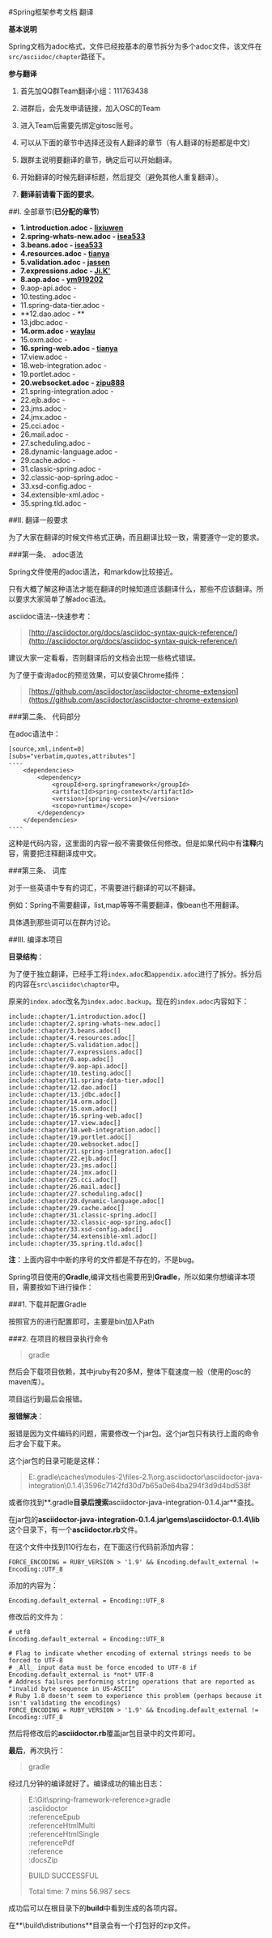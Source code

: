 #Spring框架参考文档 翻译

**基本说明**

Spring文档为adoc格式，文件已经按基本的章节拆分为多个adoc文件，该文件在`src/asciidoc/chapter`路径下。  

**参与翻译**

1. 首先加QQ群Team翻译小组：111763438  

2. 进群后，会先发申请链接，加入OSC的Team

3. 进入Team后需要先绑定gitosc账号。

4. 可以从下面的章节中选择还没有人翻译的章节（有人翻译的标题都是中文）

5. 跟群主说明要翻译的章节，确定后可以开始翻译。

6. 开始翻译的时候先翻译标题，然后提交（避免其他人重复翻译）。

7. **翻译前请看下面的要求**。

##I. 全部章节(**已分配的章节**)

- **1.introduction.adoc          - [lixiuwen](http://git.oschina.net/lixiuwen)**
- **2.spring-whats-new.adoc      - [isea533](http://blog.csdn.net/isea533)**
- **3.beans.adoc                 - [isea533](http://blog.csdn.net/isea533)**
- **4.resources.adoc             - [tianya](tianyatianya-PC)**
- **5.validation.adoc            - [jassen](http://git.oschina.net/thinapple)**
- **7.expressions.adoc           - [Ji.K'](https://jik92.com/)**
- **8.aop.adoc                   - [ym919202](http://git.oschina.net/yemaozistar)**
- 9.aop-api.adoc               -
- 10.testing.adoc              -
- 11.spring-data-tier.adoc     -
- **12.dao.adoc                  - **
- 13.jdbc.adoc                 -
- **14.orm.adoc                  - [waylau](https://github.com/waylau)**
- 15.oxm.adoc                  -
- **16.spring-web.adoc           - [tianya](tianyatianya-PC)**
- 17.view.adoc                 -
- 18.web-integration.adoc      -
- 19.portlet.adoc              -
- **20.websocket.adoc            - [zipu888](http://git.oschina.net/xiaohaogege)**
- 21.spring-integration.adoc   -
- 22.ejb.adoc                  -
- 23.jms.adoc                  -
- 24.jmx.adoc                  -
- 25.cci.adoc                  -
- 26.mail.adoc                 -
- 27.scheduling.adoc           -
- 28.dynamic-language.adoc     -
- 29.cache.adoc                -
- 31.classic-spring.adoc       -
- 32.classic-aop-spring.adoc   -
- 33.xsd-config.adoc           -
- 34.extensible-xml.adoc       -
- 35.spring.tld.adoc           -

##II. 翻译一般要求

为了大家在翻译的时候文件格式正确，而且翻译比较一致，需要遵守一定的要求。

###第一条、 adoc语法

Spring文件使用的adoc语法，和markdow比较接近。  

只有大概了解这种语法才能在翻译的时候知道应该翻译什么，那些不应该翻译。所以要求大家简单了解adoc语法。

asciidoc语法--快速参考：

> [http://asciidoctor.org/docs/asciidoc-syntax-quick-reference/](http://asciidoctor.org/docs/asciidoc-syntax-quick-reference/)  

建议大家一定看看，否则翻译后的文档会出现一些格式错误。  

为了便于查询adoc的预览效果，可以安装Chrome插件：

> [https://github.com/asciidoctor/asciidoctor-chrome-extension](https://github.com/asciidoctor/asciidoctor-chrome-extension)  


###第二条、 代码部分

在adoc语法中：

	[source,xml,indent=0]
	[subs="verbatim,quotes,attributes"]
	----
		<dependencies>
			<dependency>
				<groupId>org.springframework</groupId>
				<artifactId>spring-context</artifactId>
				<version>{spring-version}</version>
				<scope>runtime</scope>
			</dependency>
		</dependencies>
	----

这种是代码内容，这里面的内容一般不需要做任何修改。但是如果代码中有**注释**内容，需要把注释翻译成中文。  

###第三条、 词库  

对于一些英语中专有的词汇，不需要进行翻译的可以不翻译。

例如：Spring不需要翻译，list,map等等不需要翻译，像bean也不用翻译。  

具体遇到那些词可以在群内讨论。  

##III. 编译本项目   

**目录结构**：

为了便于独立翻译，已经手工将`index.adoc`和`appendix.adoc`进行了拆分。拆分后的内容在`src\asciidoc\chaptor`中。

原来的`index.adoc`改名为`index.adoc.backup`。现在的`index.adoc`内容如下：  

	include::chapter/1.introduction.adoc[]
	include::chapter/2.spring-whats-new.adoc[]
	include::chapter/3.beans.adoc[]
	include::chapter/4.resources.adoc[]
	include::chapter/5.validation.adoc[]
	include::chapter/7.expressions.adoc[]
	include::chapter/8.aop.adoc[]
	include::chapter/9.aop-api.adoc[]
	include::chapter/10.testing.adoc[]
	include::chapter/11.spring-data-tier.adoc[]
	include::chapter/12.dao.adoc[]
	include::chapter/13.jdbc.adoc[]
	include::chapter/14.orm.adoc[]
	include::chapter/15.oxm.adoc[]
	include::chapter/16.spring-web.adoc[]
	include::chapter/17.view.adoc[]
	include::chapter/18.web-integration.adoc[]
	include::chapter/19.portlet.adoc[]
	include::chapter/20.websocket.adoc[]
	include::chapter/21.spring-integration.adoc[]
	include::chapter/22.ejb.adoc[]
	include::chapter/23.jms.adoc[]
	include::chapter/24.jmx.adoc[]
	include::chapter/25.cci.adoc[]
	include::chapter/26.mail.adoc[]
	include::chapter/27.scheduling.adoc[]
	include::chapter/28.dynamic-language.adoc[]
	include::chapter/29.cache.adoc[]
	include::chapter/31.classic-spring.adoc[]
	include::chapter/32.classic-aop-spring.adoc[]
	include::chapter/33.xsd-config.adoc[]
	include::chapter/34.extensible-xml.adoc[]
	include::chapter/35.spring.tld.adoc[]

**注**：上面内容中中断的序号的文件都是不存在的，不是bug。  

Spring项目使用的**Gradle**,编译文档也需要用到**Gradle**，所以如果你想编译本项目，需要按如下进行操作：  

###1. 下载并配置Gradle

按照官方的进行配置即可，主要是bin加入Path

###2. 在项目的根目录执行命令

>gradle

然后会下载项目依赖，其中jruby有20多M，整体下载速度一般（使用的osc的maven库）。  

项目运行到最后会报错。

**报错解决**：

报错是因为文件编码的问题，需要修改一个jar包。这个jar包只有执行上面的命令后才会下载下来。  

这个jar包的目录可能是这样：  

>E:\.gradle\caches\modules-2\files-2.1\org.asciidoctor\asciidoctor-java-integration\0.1.4\3596c7142fd30d7b65a0e64ba294f3d9d4bd538f

或者你找到**.gradle**目录后搜索**asciidoctor-java-integration-0.1.4.jar**查找。  

在jar包的**asciidoctor-java-integration-0.1.4.jar\gems\asciidoctor-0.1.4\lib**这个目录下，有一个**asciidoctor.rb**文件。  

在这个文件中找到110行左右，在下面这行代码前添加内容：  

	FORCE_ENCODING = RUBY_VERSION > '1.9' && Encoding.default_external != Encoding::UTF_8


添加的内容为：  

	Encoding.default_external = Encoding::UTF_8

修改后的文件为：  

	# utf8
	Encoding.default_external = Encoding::UTF_8
	
	# Flag to indicate whether encoding of external strings needs to be forced to UTF-8
	# _All_ input data must be force encoded to UTF-8 if Encoding.default_external is *not* UTF-8
	# Address failures performing string operations that are reported as "invalid byte sequence in US-ASCII" 
	# Ruby 1.8 doesn't seem to experience this problem (perhaps because it isn't validating the encodings)
	FORCE_ENCODING = RUBY_VERSION > '1.9' && Encoding.default_external != Encoding::UTF_8


然后将修改后的**asciidoctor.rb**覆盖jar包目录中的文件即可。  

**最后**，再次执行：  

>gradle  

经过几分钟的编译就好了。编译成功的输出日志：

>E:\Git\spring-framework-reference>gradle  
>:asciidoctor  
>:referenceEpub  
>:referenceHtmlMulti  
>:referenceHtmlSingle  
>:referencePdf   
>:reference  
>:docsZip  
>  
>BUILD SUCCESSFUL  
>  
>Total time: 7 mins 56.987 secs  

成功后可以在根目录下的**build**中看到生成的各项内容。  

在**\build\distributions**目录会有一个打包好的zip文件。

